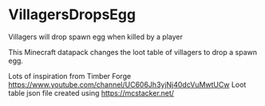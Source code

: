 # VillagersDropsEgg
Villagers will drop spawn egg when killed by a player

This Minecraft datapack changes the loot table of villagers to drop a spawn egg.

Lots of inspiration from Timber Forge https://www.youtube.com/channel/UC606Jh3yjNj40dcVuMwtUCw
Loot table json file created using https://mcstacker.net/
